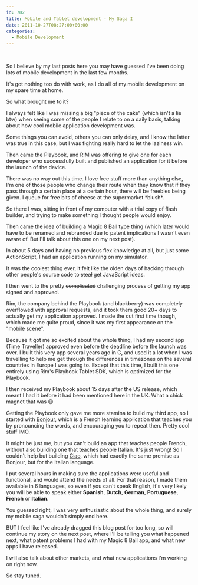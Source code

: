 ```yaml
---
id: 702
title: Mobile and Tablet development - My Saga I
date: 2011-10-27T08:27:00+00:00
categories:
  - Mobile Development
---
```

[<img class=" wp-image-712 alignleft" title="Playbook" src="/images/2011/10/playbook1-300x228.jpg" alt="" srcset="/images/2011/10/playbook1-300x228.jpg 300w, /images/2011/10/playbook1.jpg 500w" sizes="(max-width: 300px) 100vw, 300px" />](http://www.flickr.com/photos/thegameway/5512101841/)

So I believe by my last posts here you may have guessed I've been doing lots of mobile development in the last few months.

It's got nothing too do with work, as I do all of my mobile development on my spare time at home.

So what brought me to it?

I always felt like I was missing a big "piece of the cake" (which isn't a lie btw) when seeing some of the people I relate to on a daily basis, talking about how cool mobile application development was.

Some things you can avoid, others you can only delay, and I know the latter was true in this case, but I was fighting really hard to let the laziness win.

Then came the Playbook, and RIM was offering to give one for each developer who successfully built and published an application for it before the launch of the device.

There was no way out this time. I love free stuff more than anything else, I'm one of those people who change their route when they know that if they pass through a certain place at a certain hour, there will be freebies being given. I queue for free bits of cheese at the supermarket \*blush\*.

So there I was, sitting in front of my computer with a trial copy of flash builder, and trying to make something I thought people would enjoy.

Then came the idea of building a Magic 8 Ball type thing (which later would have to be renamed and rebranded due to patent implications I wasn't even aware of. But I'll talk about this one on my next post).

In about 5 days and having no previous flex knowledge at all, but just some ActionScript, I had an application running on my simulator.

It was the coolest thing ever, it felt like the olden days of hacking through other people's source code to <span style="text-decoration: line-through;">steal</span> get JavaScript ideas.

I then went to the pretty  <span style="text-decoration: line-through;">complicated</span> challenging process of getting my app signed and approved.

Rim, the company behind the Playbook (and blackberry) was completely overflowed with approval requests, and it took them good 20+ days to actually get my application approved. I made the cut first time though, which made me quite proud, since it was my first appearance on the "mobile scene".

Because it got me so excited about the whole thing, I had my second app ([Time Traveller](https://appworld.blackberry.com/webstore/content/36687/?lang=en)) approved even before the deadline before the launch was over. I built this very app several years ago in C, and used it a lot when I was travelling to help me get through the differences in timezones on the several countries in Europe I was going to. Except that this time, I built this one entirely using Rim's Playbook Tablet SDK, which is optimized for the Playbook.

I then received my Playbook about 15 days after the US release, which meant I had it before it had been mentioned here in the UK. What a chick magnet that was 😉

Getting the Playbook only gave me more stamina to build my third app, so I started with [Bonjour](https://appworld.blackberry.com/webstore/content/48676/), which is a French learning application that teaches you by pronouncing the words, and encouraging you to repeat then. Pretty cool stuff IMO.

It might be just me, but you can't build an app that teaches people French, without also building one that teaches people Italian. It's just wrong! So I couldn't help but building [Ciao](https://appworld.blackberry.com/webstore/content/50729/?lang=en), which had exactly the same premise as Bonjour, but for the Italian language.

I put several hours in making sure the applications were useful and functional, and would attend the needs of all. For that reason, I made them available in 6 languages, so even if you can't speak English, it's very likely you will be able to speak either **Spanish**, **Dutch**, **German**, **Portuguese**, **French** or **Italian**.

You guessed right, I was very enthusiastic about the whole thing, and surely my mobile saga wouldn't simply end here.

BUT I feel like I've already dragged this blog post for too long, so will continue my story on the next post, where I'll be telling you what happened next, what patent problems I had with my Magic 8 Ball app, and what new apps I have released.

I will also talk about other markets, and what new applications I'm working on right now.

So stay tuned.
